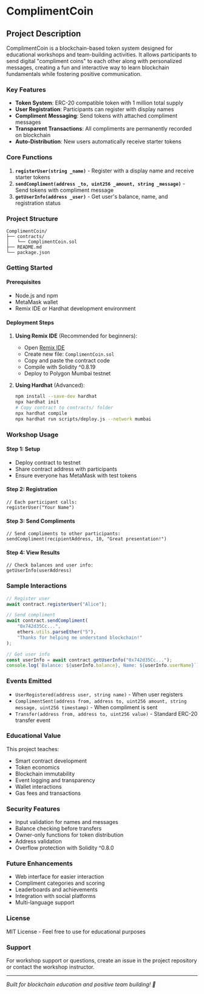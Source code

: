 # ComplimentCoin

## Project Description

ComplimentCoin is a blockchain-based token system designed for educational workshops and team-building activities. It allows participants to send digital "compliment coins" to each other along with personalized messages, creating a fun and interactive way to learn blockchain fundamentals while fostering positive communication.

### Key Features

- **Token System**: ERC-20 compatible token with 1 million total supply
- **User Registration**: Participants can register with display names
- **Compliment Messaging**: Send tokens with attached compliment messages
- **Transparent Transactions**: All compliments are permanently recorded on blockchain
- **Auto-Distribution**: New users automatically receive starter tokens

### Core Functions

1. **`registerUser(string _name)`** - Register with a display name and receive starter tokens
2. **`sendCompliment(address _to, uint256 _amount, string _message)`** - Send tokens with compliment message
3. **`getUserInfo(address _user)`** - Get user's balance, name, and registration status

### Project Structure

```
ComplimentCoin/
├── contracts/
│   └── ComplimentCoin.sol
├── README.md
└── package.json
```

### Getting Started

#### Prerequisites
- Node.js and npm
- MetaMask wallet
- Remix IDE or Hardhat development environment

#### Deployment Steps

1. **Using Remix IDE** (Recommended for beginners):
   - Open [Remix IDE](https://remix.ethereum.org)
   - Create new file: `ComplimentCoin.sol`
   - Copy and paste the contract code
   - Compile with Solidity ^0.8.19
   - Deploy to Polygon Mumbai testnet

2. **Using Hardhat** (Advanced):
   ```bash
   npm install --save-dev hardhat
   npx hardhat init
   # Copy contract to contracts/ folder
   npx hardhat compile
   npx hardhat run scripts/deploy.js --network mumbai
   ```

### Workshop Usage

#### Step 1: Setup
- Deploy contract to testnet
- Share contract address with participants
- Ensure everyone has MetaMask with test tokens

#### Step 2: Registration
```solidity
// Each participant calls:
registerUser("Your Name")
```

#### Step 3: Send Compliments
```solidity
// Send compliments to other participants:
sendCompliment(recipientAddress, 10, "Great presentation!")
```

#### Step 4: View Results
```solidity
// Check balances and user info:
getUserInfo(userAddress)
```

### Sample Interactions

```javascript
// Register user
await contract.registerUser("Alice");

// Send compliment
await contract.sendCompliment(
    "0x742d35Cc...", 
    ethers.utils.parseEther("5"), 
    "Thanks for helping me understand blockchain!"
);

// Get user info
const userInfo = await contract.getUserInfo("0x742d35Cc...");
console.log(`Balance: ${userInfo.balance}, Name: ${userInfo.userName}`);
```

### Events Emitted

- `UserRegistered(address user, string name)` - When user registers
- `ComplimentSent(address from, address to, uint256 amount, string message, uint256 timestamp)` - When compliment is sent
- `Transfer(address from, address to, uint256 value)` - Standard ERC-20 transfer event

### Educational Value

This project teaches:
- Smart contract development
- Token economics
- Blockchain immutability
- Event logging and transparency
- Wallet interactions
- Gas fees and transactions

### Security Features

- Input validation for names and messages
- Balance checking before transfers
- Owner-only functions for token distribution
- Address validation
- Overflow protection with Solidity ^0.8.0

### Future Enhancements

- Web interface for easier interaction
- Compliment categories and scoring
- Leaderboards and achievements
- Integration with social platforms
- Multi-language support

### License

MIT License - Feel free to use for educational purposes

### Support

For workshop support or questions, create an issue in the project repository or contact the workshop instructor.

---

*Built for blockchain education and positive team building! 🚀*
